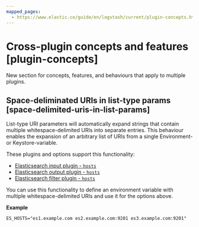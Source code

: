 ```yaml
---
mapped_pages:
  - https://www.elastic.co/guide/en/logstash/current/plugin-concepts.html
---
```


# Cross-plugin concepts and features [plugin-concepts]

New section for concepts, features, and behaviours that apply to multiple plugins.

## Space-deliminated URIs in list-type params [space-delimited-uris-in-list-params]

List-type URI parameters will automatically expand strings that contain multiple whitespace-delimited URIs into separate entries. This behaviour enables the expansion of an arbitrary list of URIs from a single Environment- or Keystore-variable.

These plugins and options support this functionality:

* [Elasticsearch input plugin - `hosts`](/logstash-docs-md://lsr/plugins-inputs-elasticsearch.md#plugins-inputs-elasticsearch-hosts)
* [Elasticsearch output plugin - `hosts`](/logstash-docs-md://lsr/plugins-outputs-elasticsearch.md#plugins-outputs-elasticsearch-hosts)
* [Elasticsearch filter plugin - `hosts`](/logstash-docs-md://lsr/plugins-filters-elasticsearch.md#plugins-filters-elasticsearch-hosts)

You can use this functionality to define an environment variable with multiple whitespace-delimited URIs and use it for the options above.

**Example**

```
ES_HOSTS="es1.example.com es2.example.com:9201 es3.example.com:9201"
```

